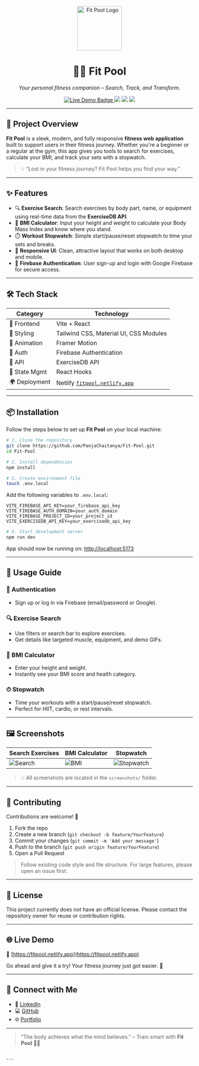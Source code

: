 
<div align="center">
  <img src="screenshots/logo.png" alt="Fit Pool Logo" width="120" height="120"/>
  <h1>🏊‍♀️ Fit Pool</h1>
  <p><i>Your personal fitness companion – Search, Track, and Transform.</i></p>
  
  <a href="https://fitpool.netlify.app/" target="_blank">
    <img src="https://img.shields.io/badge/Live-Demo-green?style=flat-square&logo=netlify" alt="Live Demo Badge"/>
  </a>
  <img src="https://img.shields.io/github/languages/top/PanjaChaitanya/Fit-Pool?color=blue&style=flat-square"/>
  <img src="https://img.shields.io/github/last-commit/PanjaChaitanya/Fit-Pool?style=flat-square"/>
  <img src="https://img.shields.io/github/license/PanjaChaitanya/Fit-Pool?style=flat-square"/>
</div>

---

## 🚀 Project Overview

**Fit Pool** is a sleek, modern, and fully responsive **fitness web application** built to support users in their fitness journey. Whether you're a beginner or a regular at the gym, this app gives you tools to search for exercises, calculate your BMI, and track your sets with a stopwatch.

> 💡 “Lost in your fitness journey? Fit Pool helps you find your way.”

---

## ✨ Features

- 🔍 **Exercise Search**: Search exercises by body part, name, or equipment using real-time data from the **ExerciseDB API**.
- 🧮 **BMI Calculator**: Input your height and weight to calculate your Body Mass Index and know where you stand.
- ⏱️ **Workout Stopwatch**: Simple start/pause/reset stopwatch to time your sets and breaks.
- 🎨 **Responsive UI**: Clean, attractive layout that works on both desktop and mobile.
- 🔐 **Firebase Authentication**: User sign-up and login with Google Firebase for secure access.

---

## 🛠️ Tech Stack

| Category         | Technology                                |
|------------------|--------------------------------------------|
| 🚀 Frontend      | Vite + React                               |
| 🎨 Styling       | Tailwind CSS, Material UI, CSS Modules     |
| 🔀 Animation     | Framer Motion                              |
| 🔐 Auth          | Firebase Authentication                    |
| 📡 API           | ExerciseDB API                             |
| 🧪 State Mgmt    | React Hooks                                |
| 🌍 Deployment    | Netlify [`fitpool.netlify.app`](https://fitpool.netlify.app/) |

---

## 📦 Installation

Follow the steps below to set up **Fit Pool** on your local machine:

```bash
# 1. Clone the repository
git clone https://github.com/PanjaChaitanya/Fit-Pool.git
cd Fit-Pool

# 2. Install dependencies
npm install

# 3. Create environment file
touch .env.local
````

Add the following variables to `.env.local`:

```env
VITE_FIREBASE_API_KEY=your_firebase_api_key
VITE_FIREBASE_AUTH_DOMAIN=your_auth_domain
VITE_FIREBASE_PROJECT_ID=your_project_id
VITE_EXERCISEDB_API_KEY=your_exercisedb_api_key
```

```bash
# 4. Start development server
npm run dev
```

App should now be running on: [http://localhost:5173](http://localhost:5173)

---

## 🧭 Usage Guide

### 🔐 Authentication

* Sign up or log in via Firebase (email/password or Google).

### 🔍 Exercise Search

* Use filters or search bar to explore exercises.
* Get details like targeted muscle, equipment, and demo GIFs.

### 🧮 BMI Calculator

* Enter your height and weight.
* Instantly see your BMI score and health category.

### ⏱ Stopwatch

* Time your workouts with a start/pause/reset stopwatch.
* Perfect for HIIT, cardio, or rest intervals.

---

## 🖼 Screenshots

| Search Exercises                           | BMI Calculator                         | Stopwatch                               |
| ------------------------------------------ | -------------------------------------- | --------------------------------------- |
| ![Search](screenshots/exercise-search.png) | ![BMI](screenshots/bmi-calculator.png) | ![Stopwatch](screenshots/stopwatch.png) |

> 💡 All screenshots are located in the `screenshots/` folder.

---

## 🤝 Contributing

Contributions are welcome! 🫶

1. Fork the repo
2. Create a new branch (`git checkout -b feature/YourFeature`)
3. Commit your changes (`git commit -m 'Add your message'`)
4. Push to the branch (`git push origin feature/YourFeature`)
5. Open a Pull Request

> Follow existing code style and file structure. For large features, please open an issue first.

---

## 📄 License

This project currently does not have an official license. Please contact the repository owner for reuse or contribution rights.

---

## 🌐 Live Demo

🔗 [https://fitpool.netlify.app](https://fitpool.netlify.app)

Go ahead and give it a try! Your fitness journey just got easier. 💪

---

## 💬 Connect with Me

* 🔗 [LinkedIn](https://www.linkedin.com/in/chaitanyapanja/)
* 💻 [GitHub](https://github.com/PanjaChaitanya)
* 🌐 [Portfolio](https://chaitanyapanja.vercel.app)

---

> “The body achieves what the mind believes.” – Train smart with **Fit Pool** 🏋️‍♀️

```

---
